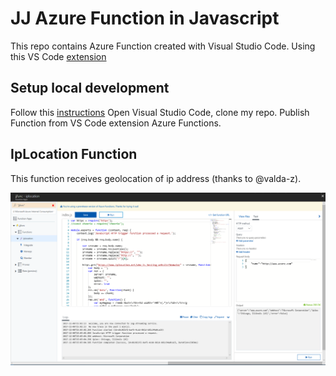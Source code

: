 # JJ Azure Function in Javascript
This repo contains Azure Function created with Visual Studio Code.
Using this VS Code [extension](https://marketplace.visualstudio.com/items?itemName=ms-azuretools.vscode-azurefunctions)

## Setup local development
Follow this [instructions](https://docs.microsoft.com/en-us/azure/azure-functions/functions-run-local)
Open Visual Studio Code, clone my repo. Publish Function from VS Code extension Azure Functions.

## IpLocation Function
This function receives geolocation of ip address (thanks to @valda-z).

![screenshot1](media/snip1.png)



